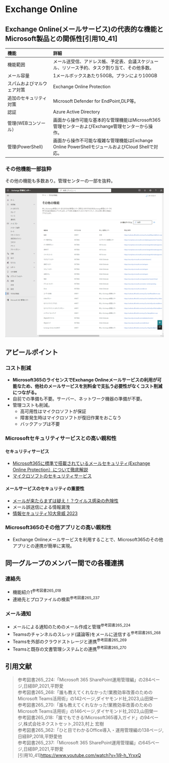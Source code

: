 # Exchange Online

## Exchange Online(メールサービス)の代表的な機能とMicrosoft製品との関係性[引用10_41]

|機能|詳細|
|:--|:--|
|機能範囲|メール送受信、アドレス帳、予定表、会議スケジュール、リソース予約、タスク割り当て、その他多数。|
|メール容量|1メールボックスあたり50GB。プランにより100GB|
|スパムおよびマルウェア対策|Exchange Online Protection|
|追加のセキュリティ対策|Microsoft Defender for EndPoint,DLP等。|
|認証|Azure Active Directory|
|管理(WEBコンソール）|画面から操作可能な基本的な管理機能はMicrosoft365管理センターおよびExchange管理センターから操作。|
|管理(PowerShell）|画面から操作不可能な複雑な管理機能はExchange Online PowerShellモジュールおよびCloud Shellで対応。|

### その他機能一部抜粋

その他の機能も多数あり。管理センターの一部を抜粋。

![Alt](../../7_Prj/716_M365/200_インフラサービス/40_メールサービス/40_メールサービス_Exchange機能抜粋1.png)

## アピールポイント

### コスト削減

- **Microsoft365のライセンスでExchange Onlineメールサービスの利用が可能なため、他社のメールサービスを別料金で支払う必要性がなくコスト削減につながる。**
- 自前での準備も不要。サーバー、ネットワーク機器の準備が不要。
- 管理コストも削減。
  - 高可用性はマイクロソフトが保証
  - 障害発生時はマイクロソフトが復旧作業をおこなう
  - バックアップは不要

### Microsoftセキュリティサービスとの高い親和性

#### セキュリティサービス

- [Microsoft365に標準で搭載されているメールセキュリティ(Exchange Online Protection）について徹底解説](https://cmss.cybersolutions.co.jp/mail_security/0004)
- [マイクロソフトのセキュリティサービス](716_M365_11_連携02_セキュリティサービス.md)

#### メールサービスのセキュリティの重要性

- [メールが来たらまずは疑え！？ウイルス感染の危険性](https://www.ipa.go.jp/security/10threats/ps6vr70000009r3z-att/setsumei_2023_soshiki.pdf)
- メール誤送信による情報漏洩
- [情報セキュリティ10大脅威 2023](https://www.ipa.go.jp/security/10threats/10threats2023.html)

### Microsoft365のその他アプリとの高い親和性

- Exchange Onlineメールサービスを利用することで、Microsoft365のその他アプリとの連携が簡単に実現。

## 同一グループのメンバー間での各種連携

### 連絡先

- 機能紹介1<sup>参考図書265_018</sup>
- 連絡先とプロファイルの検索<sup>参考図書265_237</sup>

### メール通知

- メールによる通知のためのメール作成と管理<sup>参考図書265_224</sup>
- Teamsのチャンネルのスレッド(議論等)をメールに送信する<sup>参考図書265_268</sup>
- Teamsを外部のクラウドストレージと連携<sup>参考図書265_269</sup>
- Teamsと既存の文書管理システムとの連携<sup>参考図書265_270</sup>

## 引用文献

> 参考図書265_224:「Microsoft 365 SharePoint運用管理編」の284ページ,日経BP,2021,平野愛  
> 参考図書265_268:「誰も教えてくれなかった!業務効率改善のためのMicrosoft Teams活用術」の142ページ,ダイヤモンド社,2023,山田榮一  
> 参考図書265_270:「誰も教えてくれなかった!業務効率改善のためのMicrosoft Teams活用術」の146ページ,ダイヤモンド社,2023,山田榮一  
> 参考図書265_018:「誰でもできる!Microsoft365導入ガイド」の94ページ,株式会社ネクストセット,2023,村上 宏樹  
> 参考図書265_362:「ひと目でわかるOffice導入・運用管理編の138ページ,日経BP,2018,平野愛他  
> 参考図書265_237:「Microsoft 365 SharePoint運用管理編」の645ページ,日経BP,2021,平野愛  
> [引用10_41]<https://www.youtube.com/watch?v=1j9-h_YrxxQ>

